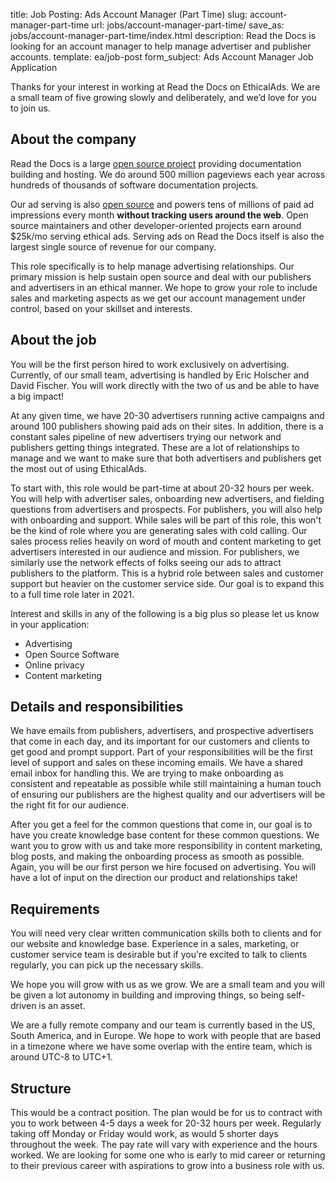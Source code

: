 title: Job Posting: Ads Account Manager (Part Time)
slug: account-manager-part-time
url: jobs/account-manager-part-time/
save_as: jobs/account-manager-part-time/index.html
description: Read the Docs is looking for an account manager to help manage advertiser and publisher accounts.
template: ea/job-post
form_subject: Ads Account Manager Job Application


Thanks for your interest in working at Read the Docs on EthicalAds.
We are a small team of five growing slowly and deliberately,
and we’d love for you to join us.


About the company
-----------------

Read the Docs is a large [open source project](https://github.com/readthedocs/readthedocs.org) providing documentation building and hosting.
We do around 500 million pageviews each year across hundreds of thousands of software documentation projects.

Our ad serving is also [open source](https://github.com/readthedocs/ethical-ad-server)
and powers tens of millions of paid ad impressions every month
**without tracking users around the web**.
Open source maintainers and other developer-oriented projects earn around $25k/mo serving ethical ads.
Serving ads on Read the Docs itself is also the largest single source of revenue for our company.

This role specifically is to help manage advertising relationships.
Our primary mission is help sustain open source and deal with our publishers and advertisers in an ethical manner.
We hope to grow your role to include sales and marketing aspects as we get our account management under control,
based on your skillset and interests.


About the job
-------------

You will be the first person hired to work exclusively on advertising.
Currently, of our small team, advertising is handled by Eric Holscher and David Fischer.
You will work directly with the two of us and be able to have a big impact!

At any given time, we have 20-30 advertisers running active campaigns
and around 100 publishers showing paid ads on their sites.
In addition, there is a constant sales pipeline of new advertisers trying our network
and publishers getting things integrated.
These are a lot of relationships to manage and we want to make sure
that both advertisers and publishers get the most out of using EthicalAds.

To start with, this role would be part-time at about 20-32 hours per week.
You will help with advertiser sales, onboarding new advertisers, and fielding questions from advertisers and prospects.
For publishers, you will also help with onboarding and support.
While sales will be part of this role,
this won't be the kind of role where you are generating sales with cold calling.
Our sales process relies heavily on word of mouth and content marketing to get advertisers interested
in our audience and mission.
For publishers, we similarly use the network effects of folks seeing our ads to attract publishers to the platform.
This is a hybrid role between sales and customer support but heavier on the customer service side.
Our goal is to expand this to a full time role later in 2021.

Interest and skills in any of the following is a big plus so please let us know in your application:

* Advertising
* Open Source Software
* Online privacy
* Content marketing


Details and responsibilities
----------------------------

We have emails from publishers, advertisers, and prospective advertisers that come in each day,
and its important for our customers and clients to get good and prompt support.
Part of your responsibilities will be the first level of support and sales on these incoming emails.
We have a shared email inbox for handling this.
We are trying to make onboarding as consistent and repeatable as possible
while still maintaining a human touch of ensuring our publishers are the highest quality
and our advertisers will be the right fit for our audience.

After you get a feel for the common questions that come in,
our goal is to have you create knowledge base content for these common questions.
We want you to grow with us and take more responsibility
in content marketing, blog posts, and making the onboarding process as smooth as possible.
Again, you will be our first person we hire focused on advertising.
You will have a lot of input on the direction our product and relationships take!


Requirements
------------

You will need very clear written communication skills both to clients
and for our website and knowledge base.
Experience in a sales, marketing, or customer service team is desirable
but if you're excited to talk to clients regularly, you can pick up the necessary skills.

We hope you will grow with us as we grow.
We are a small team and you will be given a lot autonomy in building and improving things,
so being self-driven is an asset.

We are a fully remote company and our team is currently based in the US, South America, and in Europe.
We hope to work with people that are based in a timezone where we have some overlap with the entire team,
which is around UTC-8 to UTC+1.


Structure
---------

This would be a contract position.
The plan would be for us to contract with you to work between 4-5 days a week for 20-32 hours per week.
Regularly taking off Monday or Friday would work,
as would 5 shorter days throughout the week.
The pay rate will vary with experience and the hours worked.
We are looking for some one who is early to mid career or returning to their previous career
with aspirations to grow into a business role with us.
